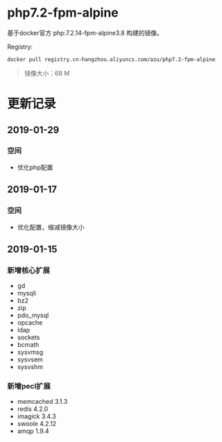 # php7.2-fpm-alpine
基于docker官方 php:7.2.14-fpm-alpine3.8 构建的镜像。

Registry:
```
docker pull registry.cn-hangzhou.aliyuncs.com/azu/php7.2-fpm-alpine
```
> 镜像大小：68 M

更新记录
==============================
2019-01-29
------------------------------
### 空间
- 优化php配置

2019-01-17
------------------------------
### 空间
- 优化配置，缩减镜像大小

2019-01-15
------------------------------
### 新增核心扩展
- gd
- mysqli
- bz2
- zip
- pdo_mysql
- opcache
- ldap
- sockets
- bcmath
- sysvmsg
- sysvsem
- sysvshm

### 新增pecl扩展
- memcached 3.1.3
- redis 4.2.0
- imagick 3.4.3
- swoole 4.2.12
- amqp 1.9.4